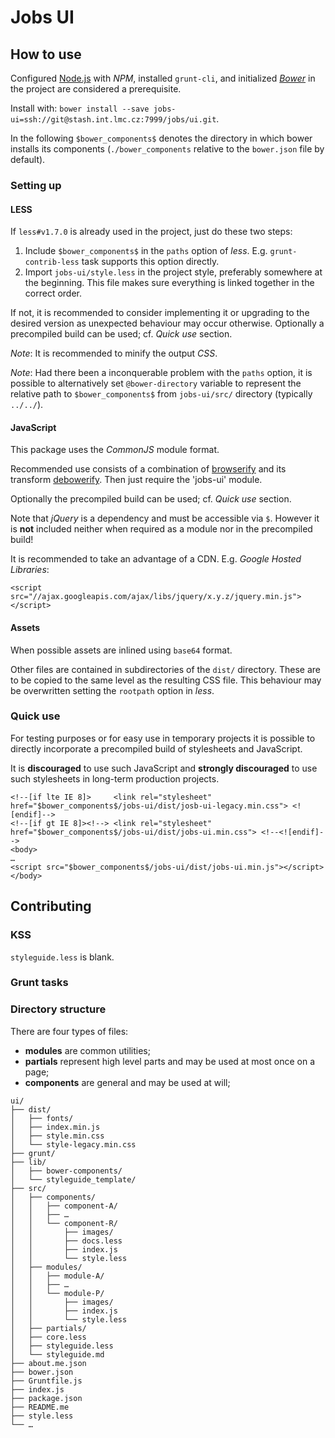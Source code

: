 # Jobs UI

## How to use

Configured [Node.js](http://nodejs.org/) with *NPM*, installed `grunt-cli`,
and initialized [*Bower*](http://bower.io/) in the project are considered a
prerequisite.

Install with:
`bower install --save jobs-ui=ssh://git@stash.int.lmc.cz:7999/jobs/ui.git`.

In the following `$bower_components$` denotes the directory in which bower
installs its components (`./bower_components` relative to the `bower.json` file
by default).

### Setting up

#### LESS
If `less#v1.7.0` is already used in the project, just do these two steps:

1.  Include `$bower_components$` in the `paths` option of *less*. E.g.
    `grunt-contrib-less` task supports this option directly.
2.  Import `jobs-ui/style.less` in the project style, preferably somewhere at
    the beginning. This file makes sure everything is linked together in the
    correct order.

If not, it is recommended to consider implementing it or upgrading to the
desired version as unexpected behaviour may occur otherwise.
Optionally a precompiled build can be used; cf. *Quick use* section.

*Note*: It is recommended to minify the output *CSS*.

*Note*: Had there been a inconquerable problem with the `paths` option, it is
possible to alternatively set `@bower-directory` variable to represent the
relative path to `$bower_components$` from `jobs-ui/src/` directory
(typically `../../`).

#### JavaScript

This package uses the *CommonJS* module format.

Recommended use consists of a combination of [browserify](http://browserify.org/)
and its transform [debowerify](https://github.com/eugeneware/debowerify).
Then just require the 'jobs-ui' module.

Optionally the precompiled build can be used; cf. *Quick use* section.

Note that *jQuery* is a dependency and must be accessible via `$`.
However it is **not** included neither when required as a module nor in the
precompiled build!

It is recommended to take an advantage of a CDN.
E.g. *Google Hosted Libraries*:

    <script src="//ajax.googleapis.com/ajax/libs/jquery/x.y.z/jquery.min.js"></script>

#### Assets

When possible assets are inlined using `base64` format.

Other files are contained in subdirectories of the `dist/` directory.
These are to be copied to the same level as the resulting CSS file.
This behaviour may be overwritten setting the `rootpath` option in *less*.

### Quick use

For testing purposes or for easy use in temporary projects it is possible to
directly incorporate a precompiled build of stylesheets and JavaScript.

It is **discouraged** to use such JavaScript and **strongly discouraged** to use
such stylesheets in long-term production projects.

    <!--[if lte IE 8]>     <link rel="stylesheet" href="$bower_components$/jobs-ui/dist/josb-ui-legacy.min.css"> <![endif]-->
    <!--[if gt IE 8]><!--> <link rel="stylesheet" href="$bower_components$/jobs-ui/dist/jobs-ui.min.css"> <!--<![endif]-->
    <body>
    …
    <script src="$bower_components$/jobs-ui/dist/jobs-ui.min.js"></script>
    </body>

## Contributing

### KSS
`styleguide.less` is blank.

### Grunt tasks

### Directory structure

There are four types of files:

*   **modules** are common utilities;
*   **partials** represent high level parts and may be used at most once on a page;
*   **components** are general and may be used at will;

```
ui/
├── dist/
│   ├── fonts/
│   ├── index.min.js
│   ├── style.min.css
│   └── style-legacy.min.css
├── grunt/
├── lib/
│   ├── bower-components/
│   └── styleguide_template/
├── src/
│   ├── components/
│   │   ├── component-A/
│   │   ├── …
│   │   └── component-R/
│   │       ├── images/
│   │       ├── docs.less
│   │       ├── index.js
│   │       └── style.less
│   ├── modules/
│   │   ├── module-A/
│   │   ├── …
│   │   └── module-P/
│   │       ├── images/
│   │       ├── index.js
│   │       └── style.less
│   ├── partials/
│   ├── core.less
│   ├── styleguide.less
│   └── styleguide.md
├── about.me.json
├── bower.json
├── Gruntfile.js
├── index.js
├── package.json
├── README.me
├── style.less
└── …
```